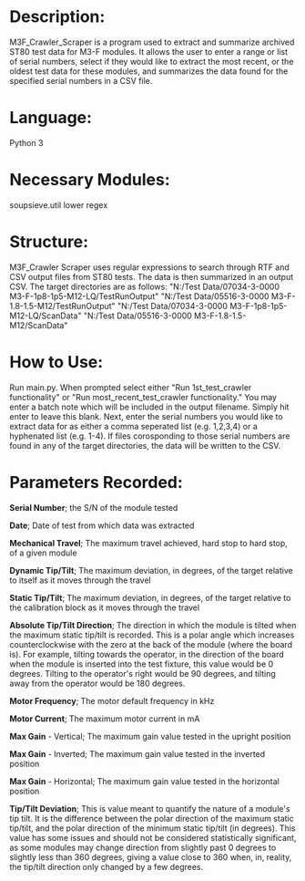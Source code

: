# Description:

M3F_Crawler_Scraper is a program used to extract and summarize archived ST80 test data for M3-F modules. 
It allows the user to enter a range or list of serial numbers, select if they would like to extract the most recent, 
or the oldest test data for these modules, and summarizes the data found for the specified serial numbers in a CSV file.

# Language:
Python 3

# Necessary Modules:
soupsieve.util lower
regex

# Structure:
M3F_Crawler Scraper uses regular expressions to search through RTF and CSV output files from ST80 tests. The data is then
summarized in an output CSV. The target directories are as follows:
    "N:/Test Data/07034-3-0000 M3-F-1p8-1p5-M12-LQ/TestRunOutput"
    "N:/Test Data/05516-3-0000 M3-F-1.8-1.5-M12/TestRunOutput"
    "N:/Test Data/07034-3-0000 M3-F-1p8-1p5-M12-LQ/ScanData"
    "N:/Test Data/05516-3-0000 M3-F-1.8-1.5-M12/ScanData"

# How to Use:
Run main.py. When prompted select either "Run 1st_test_crawler functionality" or "Run most_recent_test_crawler functionality." 
You may enter a batch note which will be included in the output filename. Simply hit enter to leave this blank. 
Next, enter the serial numbers you would like to extract data for as either a comma seperated list (e.g. 1,2,3,4) or a
hyphenated list (e.g. 1-4). If files corosponding to those serial numbers are found in any of the target directories, the data
will be written to the CSV.

# Parameters Recorded:

**Serial Number**; the S/N of the module tested

**Date**; Date of test from which data was extracted

**Mechanical Travel**; The maximum travel achieved, hard stop to hard stop, of a given module

**Dynamic Tip/Tilt**; The maximum deviation, in degrees, of the target relative to itself as it moves through the travel

**Static Tip/Tilt**; The maximum deviation, in degrees, of the target relative to the calibration block as it moves through the travel

**Absolute Tip/Tilt Direction**; The direction in which the module is tilted when the maximum static tip/tilt is recorded. This is a
polar angle which increases counterclockwise with the zero at the back of the module (where the board is). For example, tilting
towards the operator, in the direction of the board when the module is inserted into the test fixture, this value would be 0 degrees. 
Tilting to the operator's right would be 90 degrees, and tilting away from the operator would be 180 degrees.

**Motor Frequency**; The motor default frequency in kHz

**Motor Current**; The maximum motor current in mA

**Max Gain** - Vertical; The maximum gain value tested in the upright position
	
**Max Gain** - Inverted; The maximum gain value tested in the inverted position
	
**Max Gain** - Horizontal; The maximum gain value tested in the horizontal position

**Tip/Tilt Deviation**; This is value meant to quantify the nature of a module's tip tilt. It is the difference between the 
polar direction of the maximum static tip/tilt, and the polar direction of the minimum static tip/tilt (in degrees). This value has 
some issues and should not be considered statistically significant, as some modules may change direction from slightly past 0 degrees
to slightly less than 360 degrees, giving a value close to 360 when, in, reality, the tip/tilt direction only changed by a few degrees.

    

